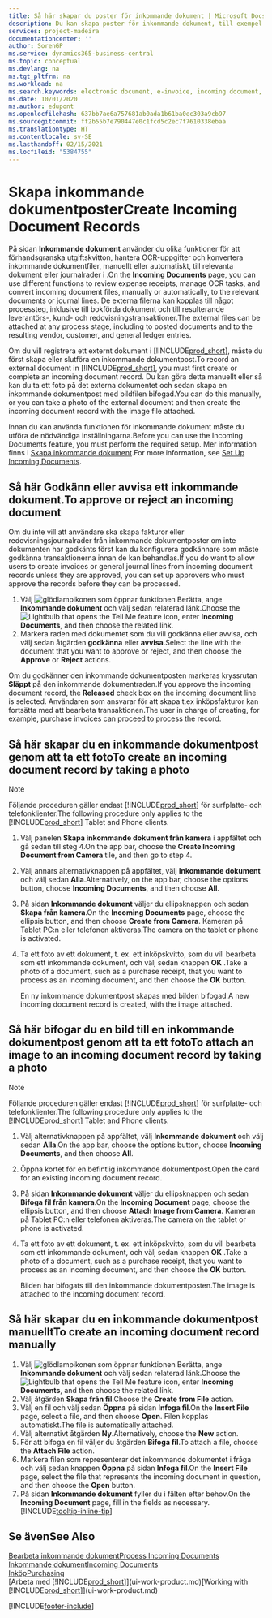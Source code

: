 ```yaml
---
title: Så här skapar du poster för inkommande dokument | Microsoft Docs
description: Du kan skapa poster för inkommande dokument, till exempel e-fakturor och hantera OCR uppgifter, e-handel och dokumentutbyte.
services: project-madeira
documentationcenter: ''
author: SorenGP
ms.service: dynamics365-business-central
ms.topic: conceptual
ms.devlang: na
ms.tgt_pltfrm: na
ms.workload: na
ms.search.keywords: electronic document, e-invoice, incoming document, OCR, ecommerce, document exchange, import invoice
ms.date: 10/01/2020
ms.author: edupont
ms.openlocfilehash: 637bb7ae6a757681ab0ada1b61ba0ec303a9cb97
ms.sourcegitcommit: ff2b55b7e790447e0c1fcd5c2ec7f7610338ebaa
ms.translationtype: HT
ms.contentlocale: sv-SE
ms.lasthandoff: 02/15/2021
ms.locfileid: "5384755"
---
```

# <a name="create-incoming-document-records"></a><span data-ttu-id="5a54a-103">Skapa inkommande dokumentposter</span><span class="sxs-lookup"><span data-stu-id="5a54a-103">Create Incoming Document Records</span></span>
<span data-ttu-id="5a54a-104">På sidan **Inkommande dokument** använder du olika funktioner för att förhandsgranska utgiftskvitton, hantera OCR-uppgifter och konvertera inkommande dokumentfiler, manuellt eller automatiskt, till relevanta dokument eller journalrader i .</span><span class="sxs-lookup"><span data-stu-id="5a54a-104">On the **Incoming Documents** page, you can use different functions to review expense receipts, manage OCR tasks, and convert incoming document files, manually or automatically, to the relevant documents or journal lines.</span></span> <span data-ttu-id="5a54a-105">De externa filerna kan kopplas till något processteg, inklusive till bokförda dokument och till resulterande leverantörs-, kund- och redovisningstransaktioner.</span><span class="sxs-lookup"><span data-stu-id="5a54a-105">The external files can be attached at any process stage, including to posted documents and to the resulting vendor, customer, and general ledger entries.</span></span>

<span data-ttu-id="5a54a-106">Om du vill registrera ett externt dokument i [!INCLUDE[prod_short](includes/prod_short.md)], måste du först skapa eller slutföra en inkommande dokumentpost.</span><span class="sxs-lookup"><span data-stu-id="5a54a-106">To record an external document in [!INCLUDE[prod_short](includes/prod_short.md)], you must first create or complete an incoming document record.</span></span> <span data-ttu-id="5a54a-107">Du kan göra detta manuellt eller så kan du ta ett foto på det externa dokumentet och sedan skapa en inkommande dokumentpost med bildfilen bifogad.</span><span class="sxs-lookup"><span data-stu-id="5a54a-107">You can do this manually, or you can take a photo of the external document and then create the incoming document record with the image file attached.</span></span>

<span data-ttu-id="5a54a-108">Innan du kan använda funktionen för inkommande dokument måste du utföra de nödvändiga inställningarna.</span><span class="sxs-lookup"><span data-stu-id="5a54a-108">Before you can use the Incoming Documents feature, you must perform the required setup.</span></span> <span data-ttu-id="5a54a-109">Mer information finns i [Skapa inkommande dokument](across-how-setup-income-documents.md).</span><span class="sxs-lookup"><span data-stu-id="5a54a-109">For more information, see [Set Up Incoming Documents](across-how-setup-income-documents.md).</span></span>

## <a name="to-approve-or-reject-an-incoming-document"></a><span data-ttu-id="5a54a-110">Så här Godkänn eller avvisa ett inkommande dokument.</span><span class="sxs-lookup"><span data-stu-id="5a54a-110">To approve or reject an incoming document</span></span>
<span data-ttu-id="5a54a-111">Om du inte vill att användare ska skapa fakturor eller redovisningsjournalrader från inkommande dokumentposter om inte dokumenten har godkänts först kan du konfigurera godkännare som måste godkänna transaktionerna innan de kan behandlas.</span><span class="sxs-lookup"><span data-stu-id="5a54a-111">If you do want to allow users to create invoices or general journal lines from incoming document records unless they are approved, you can set up approvers who must approve the records before they can be processed.</span></span>

1. <span data-ttu-id="5a54a-112">Välj ![glödlampikonen som öppnar funktionen Berätta](media/ui-search/search_small.png "Berätta vad du vill göra"), ange **Inkommande dokument** och välj sedan relaterad länk.</span><span class="sxs-lookup"><span data-stu-id="5a54a-112">Choose the ![Lightbulb that opens the Tell Me feature](media/ui-search/search_small.png "Tell me what you want to do") icon, enter **Incoming Documents**, and then choose the related link.</span></span>
2. <span data-ttu-id="5a54a-113">Markera raden med dokumentet som du vill godkänna eller avvisa, och välj sedan åtgärden **godkänna** eller **avvisa**.</span><span class="sxs-lookup"><span data-stu-id="5a54a-113">Select the line with the document that you want to approve or reject, and then choose the **Approve** or **Reject** actions.</span></span>

<span data-ttu-id="5a54a-114">Om du godkänner den inkommande dokumentposten markeras kryssrutan **Släppt** på den inkommande dokumentraden.</span><span class="sxs-lookup"><span data-stu-id="5a54a-114">If you approve the incoming document record, the **Released** check box on the incoming document line is selected.</span></span> <span data-ttu-id="5a54a-115">Användaren som ansvarar för att skapa t.ex inköpsfakturor kan fortsätta med att bearbeta transaktionen.</span><span class="sxs-lookup"><span data-stu-id="5a54a-115">The user in charge of creating, for example, purchase invoices can proceed to process the record.</span></span>

## <a name="to-create-an-incoming-document-record-by-taking-a-photo"></a><span data-ttu-id="5a54a-116">Så här skapar du en inkommande dokumentpost genom att ta ett foto</span><span class="sxs-lookup"><span data-stu-id="5a54a-116">To create an incoming document record by taking a photo</span></span>
> [!NOTE]  
>   <span data-ttu-id="5a54a-117">Följande proceduren gäller endast [!INCLUDE[prod_short](includes/prod_short.md)] för surfplatte- och telefonklienter.</span><span class="sxs-lookup"><span data-stu-id="5a54a-117">The following procedure only applies to the [!INCLUDE[prod_short](includes/prod_short.md)] Tablet and Phone clients.</span></span>

1. <span data-ttu-id="5a54a-118">Välj panelen **Skapa inkommande dokument från kamera** i appfältet och gå sedan till steg 4.</span><span class="sxs-lookup"><span data-stu-id="5a54a-118">On the app bar, choose the **Create Incoming Document from Camera** tile, and then go to step 4.</span></span>
2. <span data-ttu-id="5a54a-119">Välj annars alternativknappen på appfältet, välj **Inkommande dokument** och välj sedan **Alla**.</span><span class="sxs-lookup"><span data-stu-id="5a54a-119">Alternatively, on the app bar, choose the options button, choose **Incoming Documents**, and then choose **All**.</span></span>
3. <span data-ttu-id="5a54a-120">På sidan **Inkommande dokument** väljer du ellipsknappen och sedan **Skapa från kamera**.</span><span class="sxs-lookup"><span data-stu-id="5a54a-120">On the **Incoming Documents** page, choose the ellipsis button, and then choose **Create from Camera**.</span></span> <span data-ttu-id="5a54a-121">Kameran på Tablet PC:n eller telefonen aktiveras.</span><span class="sxs-lookup"><span data-stu-id="5a54a-121">The camera on the tablet or phone is activated.</span></span>
4. <span data-ttu-id="5a54a-122">Ta ett foto av ett dokument, t. ex. ett inköpskvitto, som du vill bearbeta som ett inkommande dokument, och välj sedan knappen **OK** .</span><span class="sxs-lookup"><span data-stu-id="5a54a-122">Take a photo of a document, such as a purchase receipt, that you want to process as an incoming document, and then choose the **OK** button.</span></span>

    <span data-ttu-id="5a54a-123">En ny inkommande dokumentpost skapas med bilden bifogad.</span><span class="sxs-lookup"><span data-stu-id="5a54a-123">A new incoming document record is created, with the image attached.</span></span>

## <a name="to-attach-an-image-to-an-incoming-document-record-by-taking-a-photo"></a><span data-ttu-id="5a54a-124">Så här bifogar du en bild till en inkommande dokumentpost genom att ta ett foto</span><span class="sxs-lookup"><span data-stu-id="5a54a-124">To attach an image to an incoming document record by taking a photo</span></span>
> [!NOTE]  
>   <span data-ttu-id="5a54a-125">Följande proceduren gäller endast [!INCLUDE[prod_short](includes/prod_short.md)] för surfplatte- och telefonklienter.</span><span class="sxs-lookup"><span data-stu-id="5a54a-125">The following procedure only applies to the [!INCLUDE[prod_short](includes/prod_short.md)] Tablet and Phone clients.</span></span>

1. <span data-ttu-id="5a54a-126">Välj alternativknappen på appfältet, välj **Inkommande dokument** och välj sedan **Alla**.</span><span class="sxs-lookup"><span data-stu-id="5a54a-126">On the app bar, choose the options button, choose **Incoming Documents**, and then choose **All**.</span></span>
2. <span data-ttu-id="5a54a-127">Öppna kortet för en befintlig inkommande dokumentpost.</span><span class="sxs-lookup"><span data-stu-id="5a54a-127">Open the card for an existing incoming document record.</span></span>
3. <span data-ttu-id="5a54a-128">På sidan **Inkommande dokument** väljer du ellipsknappen och sedan **Bifoga fil från kamera**.</span><span class="sxs-lookup"><span data-stu-id="5a54a-128">On the **Incoming Document** page, choose the ellipsis button, and then choose **Attach Image from Camera**.</span></span> <span data-ttu-id="5a54a-129">Kameran på Tablet PC:n eller telefonen aktiveras.</span><span class="sxs-lookup"><span data-stu-id="5a54a-129">The camera on the tablet or phone is activated.</span></span>
4. <span data-ttu-id="5a54a-130">Ta ett foto av ett dokument, t. ex. ett inköpskvitto, som du vill bearbeta som ett inkommande dokument, och välj sedan knappen **OK** .</span><span class="sxs-lookup"><span data-stu-id="5a54a-130">Take a photo of a document, such as a purchase receipt, that you want to process as an incoming document, and then choose the **OK** button.</span></span>

    <span data-ttu-id="5a54a-131">Bilden har bifogats till den inkommande dokumentposten.</span><span class="sxs-lookup"><span data-stu-id="5a54a-131">The image is attached to the incoming document record.</span></span>

## <a name="to-create-an-incoming-document-record-manually"></a><span data-ttu-id="5a54a-132">Så här skapar du en inkommande dokumentpost manuellt</span><span class="sxs-lookup"><span data-stu-id="5a54a-132">To create an incoming document record manually</span></span>
1. <span data-ttu-id="5a54a-133">Välj ![glödlampikonen som öppnar funktionen Berätta](media/ui-search/search_small.png "Berätta vad du vill göra"), ange **Inkommande dokument** och välj sedan relaterad länk.</span><span class="sxs-lookup"><span data-stu-id="5a54a-133">Choose the ![Lightbulb that opens the Tell Me feature](media/ui-search/search_small.png "Tell me what you want to do") icon, enter **Incoming Documents**, and then choose the related link.</span></span>
2. <span data-ttu-id="5a54a-134">Välj åtgärden **Skapa från fil**.</span><span class="sxs-lookup"><span data-stu-id="5a54a-134">Choose the **Create from File** action.</span></span>  
3. <span data-ttu-id="5a54a-135">Välj en fil och välj sedan **Öppna** på sidan **Infoga fil**.</span><span class="sxs-lookup"><span data-stu-id="5a54a-135">On the **Insert File** page, select a file, and then choose **Open**.</span></span> <span data-ttu-id="5a54a-136">Filen kopplas automatiskt.</span><span class="sxs-lookup"><span data-stu-id="5a54a-136">The file is automatically attached.</span></span>
4. <span data-ttu-id="5a54a-137">Välj alternativt åtgärden **Ny**.</span><span class="sxs-lookup"><span data-stu-id="5a54a-137">Alternatively, choose the **New** action.</span></span>
5. <span data-ttu-id="5a54a-138">För att bifoga en fil väljer du åtgärden **Bifoga fil**.</span><span class="sxs-lookup"><span data-stu-id="5a54a-138">To attach a file, choose the **Attach File** action.</span></span>
6. <span data-ttu-id="5a54a-139">Markera filen som representerar det inkommande dokumentet i fråga och välj sedan knappen **Öppna** på sidan **Infoga fil**.</span><span class="sxs-lookup"><span data-stu-id="5a54a-139">On the **Insert File** page, select the file that represents the incoming document in question, and then choose the **Open** button.</span></span>
7. <span data-ttu-id="5a54a-140">På sidan **Inkommande dokument** fyller du i fälten efter behov.</span><span class="sxs-lookup"><span data-stu-id="5a54a-140">On the **Incoming Document** page, fill in the fields as necessary.</span></span> [!INCLUDE[tooltip-inline-tip](includes/tooltip-inline-tip_md.md)]

## <a name="see-also"></a><span data-ttu-id="5a54a-141">Se även</span><span class="sxs-lookup"><span data-stu-id="5a54a-141">See Also</span></span>
[<span data-ttu-id="5a54a-142">Bearbeta inkommande dokument</span><span class="sxs-lookup"><span data-stu-id="5a54a-142">Process Incoming Documents</span></span>](across-process-income-documents.md)  
[<span data-ttu-id="5a54a-143">Inkommande dokument</span><span class="sxs-lookup"><span data-stu-id="5a54a-143">Incoming Documents</span></span>](across-income-documents.md)  
[<span data-ttu-id="5a54a-144">Inköp</span><span class="sxs-lookup"><span data-stu-id="5a54a-144">Purchasing</span></span>](purchasing-manage-purchasing.md)  
<span data-ttu-id="5a54a-145">[Arbeta med [!INCLUDE[prod_short](includes/prod_short.md)]](ui-work-product.md)</span><span class="sxs-lookup"><span data-stu-id="5a54a-145">[Working with [!INCLUDE[prod_short](includes/prod_short.md)]](ui-work-product.md)</span></span>


[!INCLUDE[footer-include](includes/footer-banner.md)]